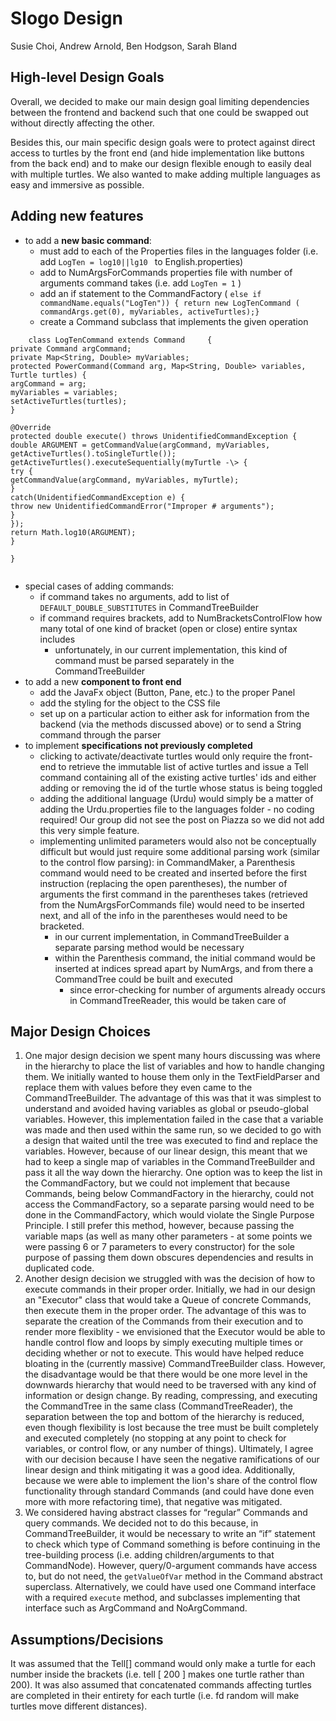 # Slogo Design

Susie Choi, Andrew Arnold, Ben Hodgson, Sarah Bland

## High-level Design Goals

Overall, we decided to make our main design goal limiting dependencies between the frontend and backend such that one could be swapped out without directly affecting the other.


Besides this, our main specific design goals were to protect against direct access to turtles by the front end (and hide implementation like buttons from the back end) and to make our design flexible enough to easily deal with multiple turtles. We also wanted to make adding multiple languages as easy and immersive as possible. 

## Adding new features
- to add a **new basic command**:
	- must add to each of the Properties files in the languages folder (i.e. add `LogTen = log10||lg10 ` to English.properties)
	- add to NumArgsForCommands properties file with number of arguments command takes (i.e. add `LogTen = 1` )
	- add an if statement to the CommandFactory ( `else if commandName.equals("LogTen")) { return new LogTenCommand ( commandArgs.get(0), myVariables, activeTurtles);}`
	- create a Command subclass that implements the given operation
~~~~
	class LogTenCommand extends Command		{
private Command argCommand;
private Map<String, Double> myVariables;
protected PowerCommand(Command arg, Map<String, Double> variables, Turtle turtles) {
argCommand = arg;
myVariables = variables;
setActiveTurtles(turtles);
}

@Override
protected double execute() throws UnidentifiedCommandException {
double ARGUMENT = getCommandValue(argCommand, myVariables, getActiveTurtles().toSingleTurtle());
getActiveTurtles().executeSequentially(myTurtle -\> {
try {
getCommandValue(argCommand, myVariables, myTurtle);
}
catch(UnidentifiedCommandException e) {
throw new UnidentifiedCommandError("Improper # arguments");
}
});
return Math.log10(ARGUMENT);
}

}


~~~~
- special cases of adding commands:
	- if command takes no arguments, add to list of `DEFAULT_DOUBLE_SUBSTITUTES` in CommandTreeBuilder
	- if command requires brackets, add to NumBracketsControlFlow how many total of one kind of bracket (open or close) entire syntax includes
		- unfortunately, in our current implementation, this kind of command must be parsed separately in the CommandTreeBuilder
- to add a new **component to front end**
	- add the JavaFx object (Button, Pane, etc.) to the proper Panel
	- add the styling for the object to the CSS file
	- set up on a particular action to either ask for information from the backend (via the methods discussed above) or to send a String command through the parser
- to implement **specifications not previously completed**
	- clicking to activate/deactivate turtles would only require the front-end to retrieve the immutable list of active turtles and issue a Tell command containing all of the existing active turtles' ids and either adding or removing the id of the turtle whose status is being toggled
	- adding the additional language (Urdu) would simply be a matter of adding the Urdu.properties file to the languages folder - no coding required! Our group did not see the post on Piazza so we did not add this very simple feature.
	- implementing unlimited parameters would also not be conceptually difficult but would just require some additional parsing work (similar to the control flow parsing): in CommandMaker, a Parenthesis command would need to be created and inserted before the first instruction (replacing the open parentheses), the number of arguments the first command in the parentheses takes (retrieved from the NumArgsForCommands file) would need to be inserted next, and all of the info in the parentheses would need to be bracketed.
		- in our current implementation, in CommandTreeBuilder a separate parsing method would be necessary
		- within the Parenthesis command, the initial command would be inserted at indices spread apart by NumArgs, and from there a CommandTree could be built and executed
			- since error-checking for number of arguments already occurs in CommandTreeReader, this would be taken care of


## Major Design Choices
1. One major design decision we spent many hours discussing was where in the hierarchy to place the list of variables and how to handle changing them. We initially wanted to house them only in the TextFieldParser and replace them with values before they even came to the CommandTreeBuilder. The advantage of this was that it was simplest to understand and avoided having variables as global or pseudo-global variables. However, this implementation failed in the case that a variable was made and then used within the same run, so we decided to go with a design that waited until the tree was executed to find and replace the variables. However, because of our linear design, this meant that we had to keep a single map of variables in the CommandTreeBuilder and pass it all the way down the hierarchy. One option was to keep the list in the CommandFactory, but we could not implement that because Commands, being below CommandFactory in the hierarchy, could not access the CommandFactory, so a separate parsing would need to be done in the CommandFactory, which would violate the Single Purpose Principle. I still prefer this method, however, because passing the variable maps (as well as many other parameters - at some points we were passing 6 or 7 parameters to every constructor) for the sole purpose of passing them down obscures dependencies and results in duplicated code.
2. Another design decision we struggled with was the decision of how to execute commands in their proper order. Initially, we had in our design an "Executor" class that would take a Queue of concrete Commands, then execute them in the proper order. The advantage of this was to separate the creation of the Commands from their execution and to render more flexiblity - we envisioned that the Executor would be able to handle control flow and loops by simply executing multiple times or deciding whether or not to execute. This would have helped reduce bloating in the (currently massive) CommandTreeBuilder class. However, the disadvantage would be that there would be one more level in the downwards hierarchy that would need to be traversed with any kind of information or design change. By reading, compressing, and executing the CommandTree in the same class (CommandTreeReader), the separation between the top and bottom of the hierarchy is reduced, even though flexibility is lost because the tree must be built completely and executed completely (no stopping at any point to check for variables, or control flow, or any number of things). Ultimately, I agree with our decision because I have seen the negative ramifications of our linear design and think mitigating it was a good idea. Additionally, because we were able to implement the lion's share of the control flow functionality through standard Commands (and could have done even more with more refactoring time), that negative was mitigated.
3. We considered having abstract classes for “regular” Commands and query commands. We decided not to do this because, in CommandTreeBuilder, it would be necessary to write an “if” statement to check which type of Command something is before continuing in the tree-building process (i.e. adding children/arguments to that CommandNode). However, query/0-argument commands have access to, but do not need, the `getValueOfVar` method in the Command abstract superclass. Alternatively, we could have used one Command interface with a required `execute` method, and subclasses implementing that interface such as ArgCommand and NoArgCommand. 


## Assumptions/Decisions
It was assumed that the Tell[] command would only make a turtle for each number inside the brackets (i.e. tell [ 200 ] makes one turtle rather than 200). It was also assumed that concatenated commands affecting turtles are completed in their entirety for each turtle (i.e. fd random will make turtles move different distances).